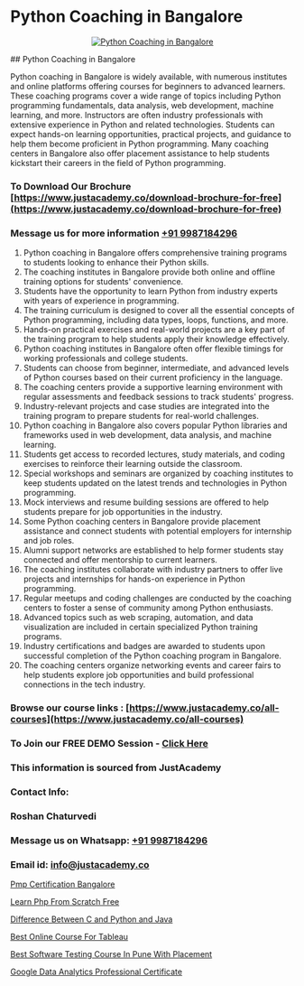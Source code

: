 # Python Coaching in Bangalore

<p align="center">
  <a href="https://justacademy.co/course-detail/python-training">
    <img src="https://justacademy.co/storage2/course_image/1709713400_course_image.webp" alt="Python Coaching in Bangalore">
  </a>
</p>
## Python Coaching in Bangalore

Python coaching in Bangalore is widely available, with numerous institutes and online platforms offering courses for beginners to advanced learners. These coaching programs cover a wide range of topics including Python programming fundamentals, data analysis, web development, machine learning, and more. Instructors are often industry professionals with extensive experience in Python and related technologies. Students can expect hands-on learning opportunities, practical projects, and guidance to help them become proficient in Python programming. Many coaching centers in Bangalore also offer placement assistance to help students kickstart their careers in the field of Python programming.
### To Download Our Brochure [https://www.justacademy.co/download-brochure-for-free](https://www.justacademy.co/download-brochure-for-free)
### Message us for more information [+91 9987184296](https://api.whatsapp.com/send?phone=919987184296)
1) Python coaching in Bangalore offers comprehensive training programs to students looking to enhance their Python skills.
2) The coaching institutes in Bangalore provide both online and offline training options for students' convenience.
3) Students have the opportunity to learn Python from industry experts with years of experience in programming.
4) The training curriculum is designed to cover all the essential concepts of Python programming, including data types, loops, functions, and more.
5) Hands-on practical exercises and real-world projects are a key part of the training program to help students apply their knowledge effectively.
6) Python coaching institutes in Bangalore often offer flexible timings for working professionals and college students.
7) Students can choose from beginner, intermediate, and advanced levels of Python courses based on their current proficiency in the language.
8) The coaching centers provide a supportive learning environment with regular assessments and feedback sessions to track students' progress.
9) Industry-relevant projects and case studies are integrated into the training program to prepare students for real-world challenges.
10) Python coaching in Bangalore also covers popular Python libraries and frameworks used in web development, data analysis, and machine learning.
11) Students get access to recorded lectures, study materials, and coding exercises to reinforce their learning outside the classroom.
12) Special workshops and seminars are organized by coaching institutes to keep students updated on the latest trends and technologies in Python programming.
13) Mock interviews and resume building sessions are offered to help students prepare for job opportunities in the industry.
14) Some Python coaching centers in Bangalore provide placement assistance and connect students with potential employers for internship and job roles.
15) Alumni support networks are established to help former students stay connected and offer mentorship to current learners.
16) The coaching institutes collaborate with industry partners to offer live projects and internships for hands-on experience in Python programming.
17) Regular meetups and coding challenges are conducted by the coaching centers to foster a sense of community among Python enthusiasts.
18) Advanced topics such as web scraping, automation, and data visualization are included in certain specialized Python training programs.
19) Industry certifications and badges are awarded to students upon successful completion of the Python coaching program in Bangalore.
20) The coaching centers organize networking events and career fairs to help students explore job opportunities and build professional connections in the tech industry.

### Browse our course links : [https://www.justacademy.co/all-courses](https://www.justacademy.co/all-courses) 
### To Join our FREE DEMO Session - [Click Here](https://www.justacademy.co/register-for-course-demo)


### This information is sourced from JustAcademy
### Contact Info:
### Roshan Chaturvedi
### Message us on Whatsapp: [+91 9987184296](https://api.whatsapp.com/send?phone=919987184296)
### Email id: [info@justacademy.co](mailto:info@justacademy.co)
                
[Pmp Certification Bangalore](https://www.linkedin.com/pulse/pmp-certification-bangalore-justacademy-san-jose-ydyyf?trackingId=CRYk1uw91f1MaeMH3G12Wg%3D%3D&lipi=urn%3Ali%3Apage%3Ad_flagship3_company_admin%3BfImeOsNpR2eB0vaAt1OrTg%3D%3D)

[Learn Php From Scratch Free](https://www.linkedin.com/pulse/learn-php-from-scratch-free-justacademy-delhi-yahjc?trackingId=4hPcRfwoYhOjFwMU3uFzBA%3D%3D&lipi=urn%3Ali%3Apage%3Ad_flagship3_company_admin%3BXd%2B4Zk9XQtOyhr1jBDUlIA%3D%3D)

[Difference Between C and Python and Java](https://medium.com/@roneet705/difference-between-c-and-python-and-java-1cc317797a67)

[Best Online Course For Tableau](https://medium.com/@justacademytraining/best-online-course-for-tableau-185f9bdb1f33)

[Best Software Testing Course In Pune With Placement](https://justacademyin.github.io/justacademy/best-software-testing-course-in-pune-with-placement)

[Google Data Analytics Professional Certificate](https://justacademyin.github.io/justacademy/google-data-analytics-professional-certificate)

